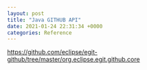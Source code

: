 ```yaml
---
layout: post
title: "Java GITHUB API"
date: 2021-01-24 22:31:34 +0000
categories: Reference
---
```


https://github.com/eclipse/egit-github/tree/master/org.eclipse.egit.github.core
